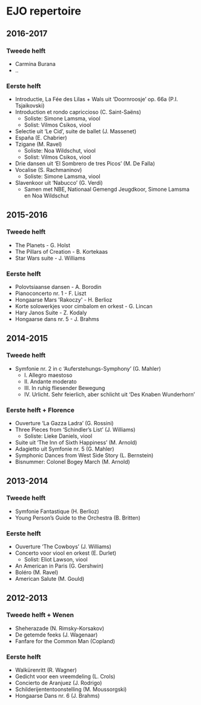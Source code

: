 # EJO repertoire

## 2016-2017

### Tweede helft

* Carmina Burana
* ..

### Eerste helft

* Introductie, La Fée des Lilas + Wals uit ‘Doornroosje’ op. 66a (P.I. Tsjaikovski)
* Introduction et rondo capriccioso (C. Saint-Saëns)
  * Soliste: Simone Lamsma, viool
  * Solist: Vilmos Csikos, viool
* Selectie uit ‘Le Cid’, suite de ballet (J. Massenet)
* España (E. Chabrier)
* Tzigane (M. Ravel)
  * Soliste: Noa Wildschut, viool
  * Solist: Vilmos Csikos, viool
* Drie dansen uit ‘El Sombrero de tres Picos’ (M. De Falla)
* Vocalise (S. Rachmaninov)
  * Soliste: Simone Lamsma, viool
* Slavenkoor uit ‘Nabucco’ (G. Verdi)
  * Samen met NBE, Nationaal Gemengd Jeugdkoor, Simone Lamsma en Noa Wildschut

## 2015-2016

### Tweede helft

* The Planets - G. Holst
* The Pillars of Creation - B. Kortekaas
* Star Wars suite - J. Williams

### Eerste helft

* Polovtsiaanse dansen - A. Borodin
* Pianoconcerto nr. 1 - F. Liszt
* Hongaarse Mars 'Rakoczy' - H. Berlioz
* Korte solowerkjes voor cimbalom en orkest - G. Lincan
* Hary Janos Suite - Z. Kodaly
* Hongaarse dans nr. 5 - J. Brahms

## 2014-2015

### Tweede helft

* Symfonie nr. 2 in c ‘Auferstehungs-Symphony’ (G. Mahler)
  * I. Allegro maestoso
  * II. Andante moderato
  * III. In ruhig fliesender Bewegung
  * IV. Urlicht. Sehr feierlich, aber schlicht uit ‘Des Knaben Wunderhorn’

### Eerste helft + Florence

* Ouverture ‘La Gazza Ladra’ (G. Rossini)
* Three Pieces from ‘Schindler’s List’ (J. Williams)
	 * Soliste: Lieke Daniels, viool
* Suite uit ‘The Inn of Sixth Happiness’ (M. Arnold)
* Adagietto uit Symfonie nr. 5 (G. Mahler)
* Symphonic Dances from West Side Story (L. Bernstein)
* Bisnummer: Colonel Bogey March (M. Arnold)

## 2013-2014

### Tweede helft

* Symfonie Fantastique (H. Berlioz)
* Young Person’s Guide to the Orchestra (B. Britten)

### Eerste helft

* Ouverture ‘The Cowboys’ (J. Williams)
* Concerto voor viool en orkest (E. Durlet)
  * Solist: Eliot Lawson, viool
* An American in Paris (G. Gershwin)
* Boléro (M. Ravel)
* American Salute (M. Gould)

## 2012-2013

### Tweede helft + Wenen

* Sheherazade (N. Rimsky-Korsakov)
* De getemde feeks (J. Wagenaar)
* Fanfare for the Common Man (Copland)

### Eerste helft

* Walkürenritt (R. Wagner)
* Gedicht voor een vreemdeling (L. Crols)
* Concierto de Aranjuez (J. Rodrigo)
* Schilderijententoonstelling (M. Moussorgski)
* Hongaarse Dans nr. 6 (J. Brahms)
